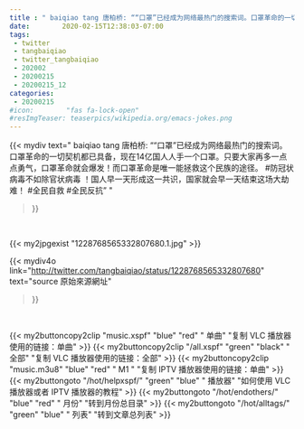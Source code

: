 ```yaml
---
title : " baiqiao tang 唐柏桥: ““口罩”已经成为网络最热门的搜索词。口罩革命的一切契机都已具备，现在14亿国人人手一个口罩。只要大家再多一点点勇气，口罩革命就会爆发！而口罩革命是唯一能拯救这个民族的途径。&#10;#防冠状病毒不如除官状病毒 ！国人早一天形成这一共识，国家就会早一天结束这场大劫难！&#10;#全民自救 #全民反抗”  "
date:        2020-02-15T12:38:03-07:00
tags:
 - twitter
 - tangbaiqiao
 - twitter_tangbaiqiao
 - 202002
 - 20200215
 - 20200215_12
categories:
 - 20200215
#icon:        "fas fa-lock-open"
#resImgTeaser: teaserpics/wikipedia.org/emacs-jokes.png
---
```


{{< mydiv text=" baiqiao tang 唐柏桥: ““口罩”已经成为网络最热门的搜索词。口罩革命的一切契机都已具备，现在14亿国人人手一个口罩。只要大家再多一点点勇气，口罩革命就会爆发！而口罩革命是唯一能拯救这个民族的途径。&#10;#防冠状病毒不如除官状病毒 ！国人早一天形成这一共识，国家就会早一天结束这场大劫难！&#10;#全民自救 #全民反抗”  "
>}}
<br>


 {{< my2jpgexist "1228768565332807680.1.jpg" >}}<br> 



{{< mydiv4o link="http://twitter.com/tangbaiqiao/status/1228768565332807680"
text="source 原始來源網址"
>}}


<br>



{{< my2buttoncopy2clip "music.xspf"        "blue"   "red"    " 单曲"  "复制 VLC 播放器使用的链接：单曲" >}} {{< my2buttoncopy2clip "/all.xspf"         "green"  "black"  " 全部"  "复制 VLC 播放器使用的链接：全部" >}} {{< my2buttoncopy2clip "music.m3u8"        "blue"   "red"    " M1 "    "复制 IPTV 播放器使用的链接：单曲" >}} {{< my2buttongoto      "/hot/helpxspf/"    "green"  "blue"   " 播放器" "如何使用 VLC 播放器或者 IPTV 播放器的教程" >}} {{< my2buttongoto      "/hot/endothers/"   "blue"   "red"    " 月份"   "转到月份总目录" >}} {{< my2buttongoto      "/hot/alltags/"     "green"  "blue"   " 列表"   "转到文章总列表" >}} 
